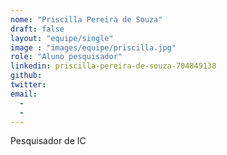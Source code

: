 ```yaml
---
nome: "Priscilla Pereira de Souza"
draft: false
layout: "equipe/single"
image : "images/equipe/priscilla.jpg"
role: "Aluno pesquisador"
linkedin: priscilla-pereira-de-souza-704849138
github: 
twitter: 
email:
  - 
  - 
---
```

Pesquisador de IC

